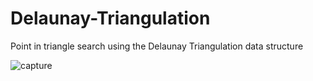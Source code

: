 # Delaunay-Triangulation
Point in triangle search using the Delaunay Triangulation data structure



![capture](https://user-images.githubusercontent.com/10367311/43110731-e0cf1a8a-8eaa-11e8-8d8b-a29604ab702d.PNG)

